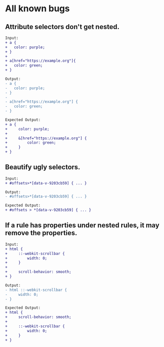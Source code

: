 # All known bugs
## Attribute selectors don't get nested.
```diff
Input:
+ a {
+   color: purple;
+ }
+ 
+ a[href="https://example.org"]{
+   color: green;
+ }

Output:
- a {
- 	color: purple;
- }
- 
- a[href="https://example.org"] {
- 	color: green;
- }

Expected Output:
+ a {
+     color: purple;
+ 
+     &[href="https://example.org"] { 
+         color: green;
+     }
+ }
```
## Beautify ugly selectors.
```diff
Input:
+ #offsets>*[data-v-9203cb59] { ... }

Output:
- #offsets>*[data-v-9203cb59] { ... }

Expected Output:
+ #offsets > *[data-v-9203cb59] { ... } 
```
## If a rule has properties under nested rules, it may remove the properties.
```diff
Input:
+ html {
+     ::-webkit-scrollbar {
+         width: 0;
+     }
+ 
+     scroll-behavior: smooth; 
+ }

Output:
- html ::-webkit-scrollbar {
-     width: 0;
- }

Expected Output:
+ html {
+     scroll-behavior: smooth; 
+ 
+     ::-webkit-scrollbar {
+         width: 0;
+     }
+ }
```
